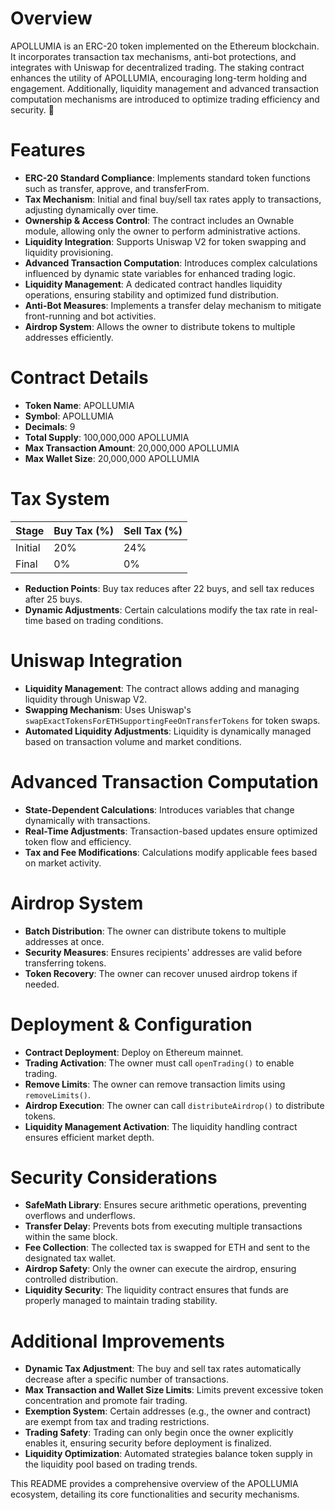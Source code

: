 # Overview

APOLLUMIA is an ERC-20 token implemented on the Ethereum blockchain. It incorporates transaction tax mechanisms, anti-bot protections, and integrates with Uniswap for decentralized trading. The staking contract enhances the utility of APOLLUMIA, encouraging long-term holding and engagement. Additionally, liquidity management and advanced transaction computation mechanisms are introduced to optimize trading efficiency and security. 🚀

# Features

- **ERC-20 Standard Compliance**: Implements standard token functions such as transfer, approve, and transferFrom.
- **Tax Mechanism**: Initial and final buy/sell tax rates apply to transactions, adjusting dynamically over time.
- **Ownership & Access Control**: The contract includes an Ownable module, allowing only the owner to perform administrative actions.
- **Liquidity Integration**: Supports Uniswap V2 for token swapping and liquidity provisioning.
- **Advanced Transaction Computation**: Introduces complex calculations influenced by dynamic state variables for enhanced trading logic.
- **Liquidity Management**: A dedicated contract handles liquidity operations, ensuring stability and optimized fund distribution.
- **Anti-Bot Measures**: Implements a transfer delay mechanism to mitigate front-running and bot activities.
- **Airdrop System**: Allows the owner to distribute tokens to multiple addresses efficiently.

# Contract Details

- **Token Name**: APOLLUMIA
- **Symbol**: APOLLUMIA
- **Decimals**: 9
- **Total Supply**: 100,000,000 APOLLUMIA
- **Max Transaction Amount**: 20,000,000 APOLLUMIA
- **Max Wallet Size**: 20,000,000 APOLLUMIA

# Tax System

| Stage  | Buy Tax (%) | Sell Tax (%) |
|--------|------------|-------------|
| Initial | 20%        | 24%         |
| Final   | 0%         | 0%          |

- **Reduction Points**: Buy tax reduces after 22 buys, and sell tax reduces after 25 buys.
- **Dynamic Adjustments**: Certain calculations modify the tax rate in real-time based on trading conditions.

# Uniswap Integration

- **Liquidity Management**: The contract allows adding and managing liquidity through Uniswap V2.
- **Swapping Mechanism**: Uses Uniswap's `swapExactTokensForETHSupportingFeeOnTransferTokens` for token swaps.
- **Automated Liquidity Adjustments**: Liquidity is dynamically managed based on transaction volume and market conditions.

# Advanced Transaction Computation

- **State-Dependent Calculations**: Introduces variables that change dynamically with transactions.
- **Real-Time Adjustments**: Transaction-based updates ensure optimized token flow and efficiency.
- **Tax and Fee Modifications**: Calculations modify applicable fees based on market activity.

# Airdrop System

- **Batch Distribution**: The owner can distribute tokens to multiple addresses at once.
- **Security Measures**: Ensures recipients' addresses are valid before transferring tokens.
- **Token Recovery**: The owner can recover unused airdrop tokens if needed.

# Deployment & Configuration

- **Contract Deployment**: Deploy on Ethereum mainnet.
- **Trading Activation**: The owner must call `openTrading()` to enable trading.
- **Remove Limits**: The owner can remove transaction limits using `removeLimits()`.
- **Airdrop Execution**: The owner can call `distributeAirdrop()` to distribute tokens.
- **Liquidity Management Activation**: The liquidity handling contract ensures efficient market depth.

# Security Considerations

- **SafeMath Library**: Ensures secure arithmetic operations, preventing overflows and underflows.
- **Transfer Delay**: Prevents bots from executing multiple transactions within the same block.
- **Fee Collection**: The collected tax is swapped for ETH and sent to the designated tax wallet.
- **Airdrop Safety**: Only the owner can execute the airdrop, ensuring controlled distribution.
- **Liquidity Security**: The liquidity contract ensures that funds are properly managed to maintain trading stability.

# Additional Improvements

- **Dynamic Tax Adjustment**: The buy and sell tax rates automatically decrease after a specific number of transactions.
- **Max Transaction and Wallet Size Limits**: Limits prevent excessive token concentration and promote fair trading.
- **Exemption System**: Certain addresses (e.g., the owner and contract) are exempt from tax and trading restrictions.
- **Trading Safety**: Trading can only begin once the owner explicitly enables it, ensuring security before deployment is finalized.
- **Liquidity Optimization**: Automated strategies balance token supply in the liquidity pool based on trading trends.

This README provides a comprehensive overview of the APOLLUMIA ecosystem, detailing its core functionalities and security mechanisms.

